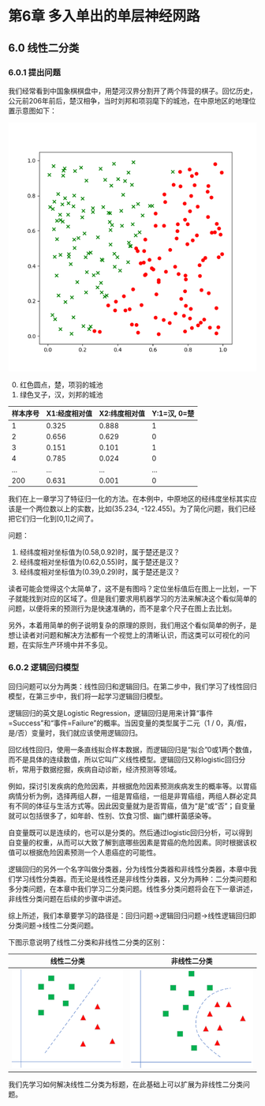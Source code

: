<!--Copyright © Microsoft Corporation. All rights reserved.
  适用于[License](https://github.com/Microsoft/ai-edu/blob/master/LICENSE.md)版权许可-->
  
# 第6章 多入单出的单层神经网路

## 6.0 线性二分类

### 6.0.1 提出问题

我们经常看到中国象棋棋盘中，用楚河汉界分割开了两个阵营的棋子。回忆历史，公元前206年前后，楚汉相争，当时刘邦和项羽麾下的城池，在中原地区的地理位置示意图如下：

<img src="../Images/6/binary_data.png" ch="500" />

0. 红色圆点，楚，项羽的城池
1. 绿色叉子，汉，刘邦的城池

|样本序号|X1:经度相对值|X2:纬度相对值|Y:1=汉, 0=楚|
|---|---|---|---|
|1|0.325|0.888|1|
|2|0.656|0.629|0|
|3|0.151|0.101|1|
|4|0.785|0.024|0|
|...|...|...|...|
|200|0.631|0.001|0|

我们在上一章学习了特征归一化的方法。在本例中，中原地区的经纬度坐标其实应该是一个两位数以上的实数，比如(35.234, -122.455)。为了简化问题，我们已经把它们归一化到[0,1]之间了。

问题：
1. 经纬度相对坐标值为(0.58,0.92)时，属于楚还是汉？
2. 经纬度相对坐标值为(0.62,0.55)时，属于楚还是汉？
3. 经纬度相对坐标值为(0.39,0.29)时，属于楚还是汉？

读者可能会觉得这个太简单了，这不是有图吗？定位坐标值后在图上一比划，一下子就能找到对应的区域了。但是我们要求用机器学习的方法来解决这个看似简单的问题，以便将来的预测行为是快速准确的，而不是拿个尺子在图上去比划。

另外，本着用简单的例子说明复杂的原理的原则，我们用这个看似简单的例子，是想让读者对问题和解决方法都有一个视觉上的清晰认识，而这类可以可视化的问题，在实际生产环境中并不多见。

### 6.0.2 逻辑回归模型

回归问题可以分为两类：线性回归和逻辑回归。在第二步中，我们学习了线性回归模型，在第三步中，我们将一起学习逻辑回归模型。

逻辑回归的英文是Logistic Regression，逻辑回归是用来计算“事件=Success”和“事件=Failure”的概率。当因变量的类型属于二元（1 / 0，真/假，是/否）变量时，我们就应该使用逻辑回归。

回忆线性回归，使用一条直线拟合样本数据，而逻辑回归是“拟合”0或1两个数值，而不是具体的连续数值，所以它叫广义线性模型。逻辑回归又称logistic回归分析，常用于数据挖掘，疾病自动诊断，经济预测等领域。

例如，探讨引发疾病的危险因素，并根据危险因素预测疾病发生的概率等。以胃癌病情分析为例，选择两组人群，一组是胃癌组，一组是非胃癌组，两组人群必定具有不同的体征与生活方式等。因此因变量就为是否胃癌，值为“是”或“否”；自变量就可以包括很多了，如年龄、性别、饮食习惯、幽门螺杆菌感染等。

自变量既可以是连续的，也可以是分类的。然后通过logistic回归分析，可以得到自变量的权重，从而可以大致了解到底哪些因素是胃癌的危险因素。同时根据该权值可以根据危险因素预测一个人患癌症的可能性。

逻辑回归的另外一个名字叫做分类器，分为线性分类器和非线性分类器，本章中我们学习线性分类器。而无论是线性还是非线性分类器，又分为两种：二分类问题和多分类问题，在本章中我们学习二分类问题。线性多分类问题将会在下一章讲述，非线性分类问题在后续的步骤中讲述。

综上所述，我们本章要学习的路径是：回归问题->逻辑回归问题->线性逻辑回归即分类问题->线性二分类问题。

下图示意说明了线性二分类和非线性二分类的区别：

|线性二分类|非线性二分类|
|---|---|
|<img src="../Images/6/linear_binary.png"/>|<img src="../Images/10/non_linear_binary.png"/>|

我们先学习如何解决线性二分类为标题，在此基础上可以扩展为非线性二分类问题。